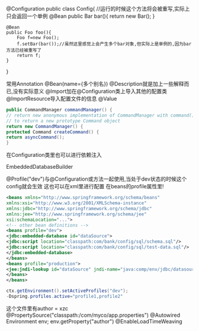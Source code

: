 @Configuration
public class Config{
	//运行的时候这个方法将会被重写,实际上只会返回一个单例
	@Bean
	public Bar bar(){
		return new Bar();
	}
	
	@Bean
	public Foo foo(){
		Foo f=new Foo();
		f.setBar(bar());//虽然这里感觉上会产生多个bar对象,但实际上是单例的,因为bar方法已经被重写了
		return f;
	}
}

常用Annotation
@Bean(name={多个别名})
@Description就是加上一些解释而已,没有实际意义
@Import加在@Configuration类上导入其他的配置类
@ImportResource导入配置文件的信息
@Value

```java
public CommandManager commandManager() {
// return new anonymous implementation of CommandManager with command() overridden
// to return a new prototype Command object
return new CommandManager() {
protected Command createCommand() {
return asyncCommand();
}
```
在Configuration类里也可以进行依赖注入

EmbeddedDatabaseBuilder

@Profile("dev")与@Configuration或方法一起使用,当处于dev状态的时候这个config就会生效
这也可以在xml里进行配置
在beans的profile属性里!



```xml
<beans xmlns="http://www.springframework.org/schema/beans"
xmlns:xsi="http://www.w3.org/2001/XMLSchema-instance"
xmlns:jdbc="http://www.springframework.org/schema/jdbc"
xmlns:jee="http://www.springframework.org/schema/jee"
xsi:schemaLocation="...">
<!-- other bean definitions -->
<beans profile="dev">
<jdbc:embedded-database id="dataSource">
<jdbc:script location="classpath:com/bank/config/sql/schema.sql"/>
<jdbc:script location="classpath:com/bank/config/sql/test-data.sql"/>
</jdbc:embedded-database>
</beans>
<beans profile="production">
<jee:jndi-lookup id="dataSource" jndi-name="java:comp/env/jdbc/datasource"/>
</beans>
</beans>
```

```java
ctx.getEnvironment().setActiveProfiles("dev");
-Dspring.profiles.active="profile1,profile2"
```

这个文件里有author = xzc
@PropertySource("classpath:/com/myco/app.properties")
@Autowired
Environment env;
env.getProperty("author")
@EnableLoadTimeWeaving
